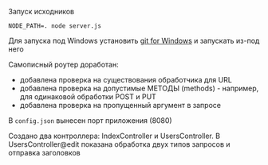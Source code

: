 Запуск исходников

`NODE_PATH=. node server.js`

Для запуска под Windows установить [git for Windows](https://git-scm.com/download/win) и запускать из-под него

Самописный роутер доработан:
- добавлена проверка на существования обработчика для URL
- добавлена проверка на допустимые МЕТОДЫ (methods) - например, для одинаковой обработки POST и PUT
- добавлена проверка на пропущенный аргумент в запросе

В `config.json` вынесен порт приложения (8080)

Создано два контроллера: IndexController и UsersController. В UsersController@edit показана обработка двух типов запросов и отправка заголовков
